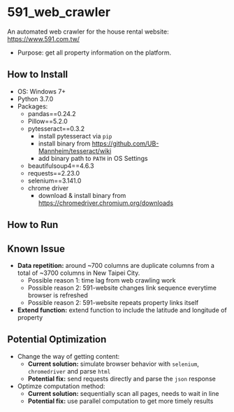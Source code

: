 # 591_web_crawler
An automated web crawler for the house rental website: https://www.591.com.tw/
- Purpose: get all property information on the platform. 

## How to Install 
- OS: Windows 7+
- Python 3.7.0 
- Packages: 
    * pandas==0.24.2
    * Pillow==5.2.0
    * pytesseract==0.3.2
        * install pytesseract via `pip`
        * install binary from https://github.com/UB-Mannheim/tesseract/wiki
        * add binary path to `PATH` in OS Settings
    * beautifulsoup4==4.6.3
    * requests==2.23.0
    * selenium==3.141.0
    * chrome driver 
       * download & install binary from https://chromedriver.chromium.org/downloads

## How to Run

## Known Issue
- **Data repetition:** around ~700 columns are duplicate columns from a total of ~3700 columns in New Taipei City. 
  * Possible reason 1: time lag from web crawling work 
  * Possible reason 2: 591-website changes link sequence everytime browser is refreshed 
  * Possible reason 2: 591-website repeats property links itself 
- **Extend function:** extend function to include the latitude and longitude of property


## Potential Optimization
- Change the way of getting content: 
  * **Current solution:** simulate browser behavior with `selenium`, `chromedriver` and parse `html`
  * **Potential fix:** send requests directly and parse the `json` response
- Optimze computation method: 
  * **Current solution:** sequentially scan all pages, needs to wait in line
  * **Potential fix:** use parallel computation to get more timely results
